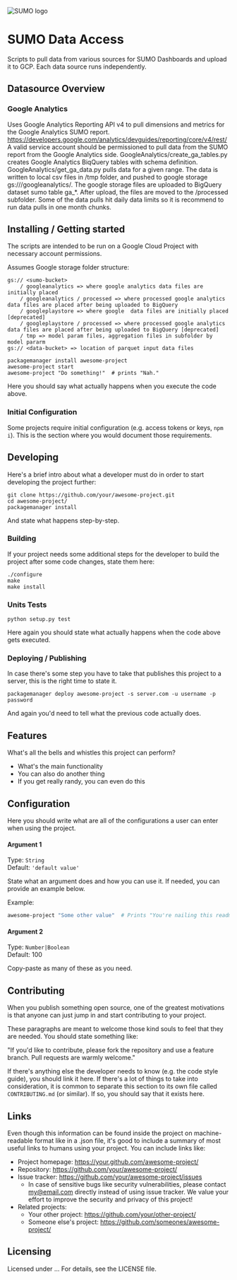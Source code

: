 ![SUMO logo](https://github.com/ophie200/sumo/blob/master/images/SUMO-logo.png)

# SUMO Data Access

Scripts to pull data from various sources for SUMO Dashboards and upload it to GCP.  Each data source runs independently.

## Datasource Overview

### Google Analytics
Uses Google Analytics Reporting API v4 to pull dimensions and metrics for the Google Analytics SUMO report.
https://developers.google.com/analytics/devguides/reporting/core/v4/rest/
A valid service account should be permissioned to pull data from the SUMO report from the Google Analytics side.
GoogleAnalytics/create_ga_tables.py creates Google Analytics BiqQuery tables with schema definition.
GoogleAnalytics/get_ga_data.py pulls data for a given range. The data is written to local csv files in /tmp folder, and pushed to google storage gs://<sumo-bucket>/googleanalytics/. The google storage files are uploaded to BigQuery dataset sumo table ga_*. After upload, the files are moved to the /processed subfolder.  Some of the data pulls hit daily data limits so it is recommend to run data pulls in one month chunks. 


## Installing / Getting started

The scripts are intended to be run on a Google Cloud Project with necessary account permissions. 

Assumes Google storage folder structure:
```shell
gs:// <sumo-bucket>  
    / googleanalytics => where google analytics data files are initially placed
    / googleanalytics / processed => where processed google analytics data files are placed after being uploaded to BigQuery
    / googleplaystore => where google  data files are initially placed [deprecated]
    / googleplaystore / processed => where processed google analytics data files are placed after being uploaded to BigQuery [deprecated]
    / tmp => model param files, aggregation files in subfolder by model pararm
gs:// <data-bucket> => location of parquet input data files
```

```shell
packagemanager install awesome-project
awesome-project start
awesome-project "Do something!"  # prints "Nah."
```

Here you should say what actually happens when you execute the code above.

### Initial Configuration

Some projects require initial configuration (e.g. access tokens or keys, `npm i`).
This is the section where you would document those requirements.

## Developing

Here's a brief intro about what a developer must do in order to start developing
the project further:

```shell
git clone https://github.com/your/awesome-project.git
cd awesome-project/
packagemanager install
```

And state what happens step-by-step.

### Building

If your project needs some additional steps for the developer to build the
project after some code changes, state them here:

```shell
./configure
make
make install
```

### Units Tests

```shell
python setup.py test
```

Here again you should state what actually happens when the code above gets
executed.

### Deploying / Publishing

In case there's some step you have to take that publishes this project to a
server, this is the right time to state it.

```shell
packagemanager deploy awesome-project -s server.com -u username -p password
```

And again you'd need to tell what the previous code actually does.

## Features

What's all the bells and whistles this project can perform?
* What's the main functionality
* You can also do another thing
* If you get really randy, you can even do this

## Configuration

Here you should write what are all of the configurations a user can enter when
using the project.

#### Argument 1
Type: `String`  
Default: `'default value'`

State what an argument does and how you can use it. If needed, you can provide
an example below.

Example:
```bash
awesome-project "Some other value"  # Prints "You're nailing this readme!"
```

#### Argument 2
Type: `Number|Boolean`  
Default: 100

Copy-paste as many of these as you need.

## Contributing

When you publish something open source, one of the greatest motivations is that
anyone can just jump in and start contributing to your project.

These paragraphs are meant to welcome those kind souls to feel that they are
needed. You should state something like:

"If you'd like to contribute, please fork the repository and use a feature
branch. Pull requests are warmly welcome."

If there's anything else the developer needs to know (e.g. the code style
guide), you should link it here. If there's a lot of things to take into
consideration, it is common to separate this section to its own file called
`CONTRIBUTING.md` (or similar). If so, you should say that it exists here.

## Links

Even though this information can be found inside the project on machine-readable
format like in a .json file, it's good to include a summary of most useful
links to humans using your project. You can include links like:

- Project homepage: https://your.github.com/awesome-project/
- Repository: https://github.com/your/awesome-project/
- Issue tracker: https://github.com/your/awesome-project/issues
  - In case of sensitive bugs like security vulnerabilities, please contact
    my@email.com directly instead of using issue tracker. We value your effort
    to improve the security and privacy of this project!
- Related projects:
  - Your other project: https://github.com/your/other-project/
  - Someone else's project: https://github.com/someones/awesome-project/


## Licensing
Licensed under ... For details, see the LICENSE file.
